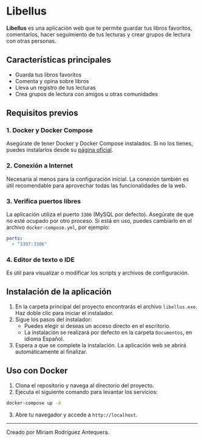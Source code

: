 # Libellus

**Libellus** es una aplicación web que te permite guardar tus libros favoritos, comentarlos, hacer seguimiento de tus lecturas y crear grupos de lectura con otras personas.

## Características principales

- Guarda tus libros favoritos
- Comenta y opina sobre libros
- Lleva un registro de tus lecturas
- Crea grupos de lectura con amigos u otras comunidades

## Requisitos previos

### 1. Docker y Docker Compose

Asegúrate de tener Docker y Docker Compose instalados. Si no los tienes, puedes instalarlos desde su [página oficial](https://www.docker.com/).

### 2. Conexión a Internet

Necesaria al menos para la configuración inicial. La conexión también es útil recomendable para aprovechar todas las funcionalidades de la web.

### 3. Verifica puertos libres

La aplicación utiliza el puerto `3306` (MySQL por defecto). Asegúrate de que no esté ocupado por otro proceso. Si está en uso, puedes cambiarlo en el archivo `docker-compose.yml`, por ejemplo:

```yaml
ports:
  - "3307:3306"
```

### 4. Editor de texto o IDE

Es útil para visualizar o modificar los scripts y archivos de configuración.

## Instalación de la aplicación

1. En la carpeta principal del proyecto encontrarás el archivo `libellus.exe`. Haz doble clic para iniciar el instalador.
2. Sigue los pasos del instalador:
   - Puedes elegir si deseas un acceso directo en el escritorio.
   - La instalación se realizará por defecto en la carpeta `Documentos`, en idioma Español.
3. Espera a que se complete la instalación. La aplicación web se abrirá automáticamente al finalizar.

## Uso con Docker

1. Clona el repositorio y navega al directorio del proyecto.
2. Ejecuta el siguiente comando para levantar los servicios:

```bash
docker-compose up -d
```

3. Abre tu navegador y accede a `http://localhost`.

---

Creado por Miriam Rodríguez Antequera.